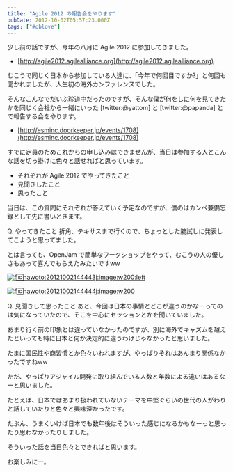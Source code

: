 ```yaml
---
title: "Agile 2012 の報告会をやります"
pubDate: 2012-10-02T05:57:23.000Z
tags: ["#oblove"]
---
```


少し前の話ですが、今年の八月に Agile 2012 に参加してきました。

- [http://agile2012.agilealliance.org](http://agile2012.agilealliance.org)

むこうで同じく日本から参加している人達に、「今年で何回目ですか?」と何回も聞かれましたが、人生初の海外カンファレンスでした。

そんなこんなでだいぶ珍道中だったのですが、そんな僕が何をしに何を見てきたかを同じく会社から一緒にいった [twitter:@yattom] と [twitter:@papanda] とで報告する会をやります。

- [http://esminc.doorkeeper.jp/events/1708](http://esminc.doorkeeper.jp/events/1708)

すでに定員のためこれからの申し込みはできませんが、当日は参加する人とこんな話を切っ掛けに色々と話せればと思っています。

- それぞれが Agile 2012 でやってきたこと
- 見聞きしたこと
- 思ったこと

当日は、この質問にそれぞれが答えていく予定なのですが、僕のはカンペ兼備忘録として先に書いときます。

Q. やってきたこと
折角、テキサスまで行くので、ちょっとした腕試しに発表してこようと思ってました。

とは言っても、OpenJam で簡単なワークショップをやって、むこうの人の優しさもあって喜んでもらえたみたいですww

[![f:id:nawoto:20121002144443j:image:w200:left](https://cdn-ak.f.st-hatena.com/images/fotolife/n/nawoto/20121002/20121002144443.jpg)](http://f.hatena.ne.jp/nawoto/20121002144443)

[![f:id:nawoto:20121002144444j:image:w200](https://cdn-ak.f.st-hatena.com/images/fotolife/n/nawoto/20121002/20121002144444.jpg)](http://f.hatena.ne.jp/nawoto/20121002144444)

Q. 見聞きして思ったこと
あと、今回は日本の事情とどこが違うのかなーってのは気になっていたので、そこを中心にセッションとかを聞いていました。

あまり行く前の印象とは違っていなかったのですが、別に海外でキャズムを越えたといっても特に日本と何か決定的に違うわけじゃなかったと思いました。

たまに国民性や商習慣とか色々いわれますが、やっぱりそれはあんまり関係なかったですねww

ただ、やっぱりアジャイル開発に取り組んでいる人数と年数による違いはあるなーと思いました。

たとえば、日本ではあまり扱われていないテーマを中堅ぐらいの世代の人がわりと話していたりと色々と興味深かったです。

たぶん、うまくいけば日本でも数年後はそういった感じになるかもなーっと思ったり思わなかったりしました。

そういった話を当日色々とできればと思います。

お楽しみにー。